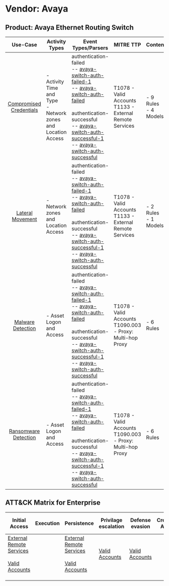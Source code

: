 Vendor: Avaya
=============
Product: Avaya Ethernet Routing Switch
--------------------------------------
|                                 Use-Case                                  | Activity Types                                                   | Event Types/Parsers                                                                                                                                                                                                                                                                                                                                                                                                                                  | MITRE TTP                                                        | Content                   |
|:-------------------------------------------------------------------------:| ---------------------------------------------------------------- | ---------------------------------------------------------------------------------------------------------------------------------------------------------------------------------------------------------------------------------------------------------------------------------------------------------------------------------------------------------------------------------------------------------------------------------------------------- | ---------------------------------------------------------------- | ------------------------- |
| [Compromised Credentials](../UseCases/usecase_compromised_credentials.md) | - Activity Time  and Type<br>- Network zones and Location Access |  authentication-failed<br> -- [avaya-switch-auth-failed-1](../Parsers/parserContent_avaya-switch-auth-failed-1.md)<br> -- [avaya-switch-auth-failed](../Parsers/parserContent_avaya-switch-auth-failed.md)<br><br> authentication-successful<br> -- [avaya-switch-auth-successful-1](../Parsers/parserContent_avaya-switch-auth-successful-1.md)<br> -- [avaya-switch-auth-successful](../Parsers/parserContent_avaya-switch-auth-successful.md)<br> | T1078 - Valid Accounts<br>T1133 - External Remote Services<br>   |  - 9 Rules<br> - 4 Models |
|        [Lateral Movement](../UseCases/usecase_lateral_movement.md)        | - Network zones and Location Access                              |  authentication-failed<br> -- [avaya-switch-auth-failed-1](../Parsers/parserContent_avaya-switch-auth-failed-1.md)<br> -- [avaya-switch-auth-failed](../Parsers/parserContent_avaya-switch-auth-failed.md)<br><br> authentication-successful<br> -- [avaya-switch-auth-successful-1](../Parsers/parserContent_avaya-switch-auth-successful-1.md)<br> -- [avaya-switch-auth-successful](../Parsers/parserContent_avaya-switch-auth-successful.md)<br> | T1078 - Valid Accounts<br>T1133 - External Remote Services<br>   |  - 2 Rules<br> - 1 Models |
|       [Malware Detection](../UseCases/usecase_malware_detection.md)       | - Asset Logon and Access                                         |  authentication-failed<br> -- [avaya-switch-auth-failed-1](../Parsers/parserContent_avaya-switch-auth-failed-1.md)<br> -- [avaya-switch-auth-failed](../Parsers/parserContent_avaya-switch-auth-failed.md)<br><br> authentication-successful<br> -- [avaya-switch-auth-successful-1](../Parsers/parserContent_avaya-switch-auth-successful-1.md)<br> -- [avaya-switch-auth-successful](../Parsers/parserContent_avaya-switch-auth-successful.md)<br> | T1078 - Valid Accounts<br>T1090.003 - Proxy: Multi-hop Proxy<br> |  - 6 Rules<br>            |
|    [Ransomware Detection](../UseCases/usecase_ransomware_detection.md)    | - Asset Logon and Access                                         |  authentication-failed<br> -- [avaya-switch-auth-failed-1](../Parsers/parserContent_avaya-switch-auth-failed-1.md)<br> -- [avaya-switch-auth-failed](../Parsers/parserContent_avaya-switch-auth-failed.md)<br><br> authentication-successful<br> -- [avaya-switch-auth-successful-1](../Parsers/parserContent_avaya-switch-auth-successful-1.md)<br> -- [avaya-switch-auth-successful](../Parsers/parserContent_avaya-switch-auth-successful.md)<br> | T1078 - Valid Accounts<br>T1090.003 - Proxy: Multi-hop Proxy<br> |  - 6 Rules<br>            |

ATT&CK Matrix for Enterprise
----------------------------
| Initial Access                                                                                                                                   | Execution | Persistence                                                                                                                                      | Privilage escalation                                                | Defense evasion                                                     | Credential Access | Discovery | Lateral Movement | Collection | Command and Control                                                                                                                       | Exfiltration | Impact |
| ------------------------------------------------------------------------------------------------------------------------------------------------ | --------- | ------------------------------------------------------------------------------------------------------------------------------------------------ | ------------------------------------------------------------------- | ------------------------------------------------------------------- | ----------------- | --------- | ---------------- | ---------- | ----------------------------------------------------------------------------------------------------------------------------------------- | ------------ | ------ |
| [External Remote Services](https://attack.mitre.org/techniques/T1133)<br><br>[Valid Accounts](https://attack.mitre.org/techniques/T1078)<br><br> |           | [External Remote Services](https://attack.mitre.org/techniques/T1133)<br><br>[Valid Accounts](https://attack.mitre.org/techniques/T1078)<br><br> | [Valid Accounts](https://attack.mitre.org/techniques/T1078)<br><br> | [Valid Accounts](https://attack.mitre.org/techniques/T1078)<br><br> |                   |           |                  |            | [Proxy: Multi-hop Proxy](https://attack.mitre.org/techniques/T1090/003)<br><br>[Proxy](https://attack.mitre.org/techniques/T1090)<br><br> |              |        |
